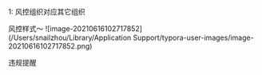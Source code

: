 







1: 风控组织对应其它组织





风控样式～  ![image-20210616102717852](/Users/snailzhou/Library/Application Support/typora-user-images/image-20210616102717852.png)



违规提醒



